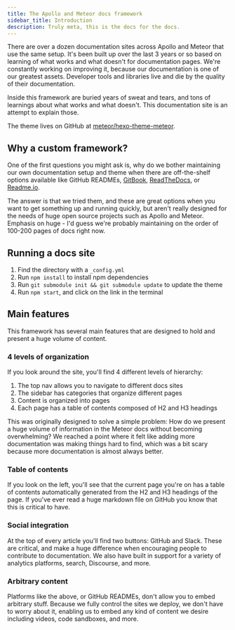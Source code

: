```yaml
---
title: The Apollo and Meteor docs framework
sidebar_title: Introduction
description: Truly meta, this is the docs for the docs.
---
```


There are over a dozen documentation sites across Apollo and Meteor that use the same setup. It's been built up over the last 3 years or so based on learning of what works and what doesn't for documentation pages. We're constantly working on improving it, because our documentation is one of our greatest assets. Developer tools and libraries live and die by the quality of their documentation.

Inside this framework are buried years of sweat and tears, and tons of learnings about what works and what doesn't. This documentation site is an attempt to explain those.

The theme lives on GitHub at [meteor/hexo-theme-meteor](https://github.com/meteor/hexo-theme-meteor).

<h2 id="why">Why a custom framework?</h2>

One of the first questions you might ask is, why do we bother maintaining our own documentation setup and theme when there are off-the-shelf options available like GitHub READMEs, [GitBook](https://www.gitbook.com/), [ReadTheDocs](https://readthedocs.org/), or [Readme.io](http://readme.io/).

The answer is that we tried them, and these are great options when you want to get something up and running quickly, but aren't really designed for the needs of huge open source projects such as Apollo and Meteor. Emphasis on huge - I'd guess we're probably maintaining on the order of 100-200 pages of docs right now.

<h2 id="running">Running a docs site</h2>

1. Find the directory with a `_config.yml`
2. Run `npm install` to install npm dependencies
3. Run `git submodule init && git submodule update` to update the theme
4. Run `npm start`, and click on the link in the terminal

<h2 id="features">Main features</h2>

This framework has several main features that are designed to hold and present a huge volume of content.

<h3 id="organization">4 levels of organization</h3>

If you look around the site, you'll find 4 different levels of hierarchy:

1. The top nav allows you to navigate to different docs sites
2. The sidebar has categories that organize different pages
3. Content is organized into pages
4. Each page has a table of contents composed of H2 and H3 headings

This was originally designed to solve a simple problem: How do we present a huge volume of information in the Meteor docs without becoming overwhelming? We reached a point where it felt like adding more documentation was making things hard to find, which was a bit scary because more documentation is almost always better.

<h3 id="toc">Table of contents</h3>

If you look on the left, you'll see that the current page you're on has a table of contents automatically generated from the H2 and H3 headings of the page. If you've ever read a huge markdown file on GitHub you know that this is critical to have.

<h3 id="social">Social integration</h3>

At the top of every article you'll find two buttons: GitHub and Slack. These are critical, and make a huge difference when encouraging people to contribute to documentation. We also have built in support for a variety of analytics platforms, search, Discourse, and more.

<h3 id="flexible">Arbitrary content</h3>

Platforms like the above, or GitHub READMEs, don't allow you to embed arbitrary stuff. Because we fully control the sites we deploy, we don't have to worry about it, enabling us to embed any kind of content we desire including videos, code sandboxes, and more.
